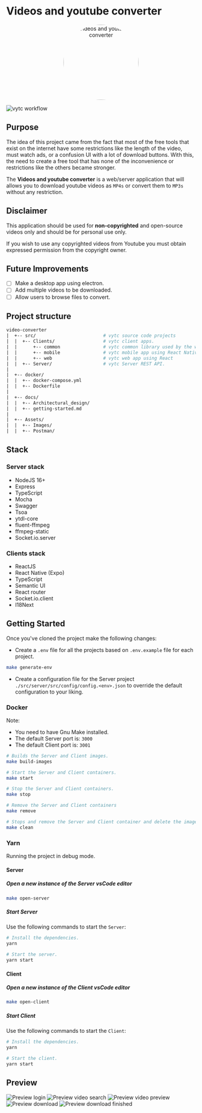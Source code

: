 # Videos and youtube converter

<p align="center">
  <a href="https://github.com/Youssef-ben/video-converter">
    <img
      src="./assets/images/logo.png"
      alt="Videos and youtube converter"
      width="200"
      style="max-width: 100%; border-radius: 50%;">
  </a>
</p>

![vytc workflow](https://github.com/Youssef-ben/video-converter/actions/workflows/vytc-ci.yml/badge.svg)

## Purpose

The idea of this project came from the fact that most of the free tools that exist
on the internet have some restrictions like the length of the video, must watch ads,
or a confusion UI with a lot of download buttons. With this, the need to create a
free tool that has none of the inconvenience or restrictions like the others became
stronger.

The **Videos and youtube converter** is a web/server application that will allows
you to download youtube videos as `MP4s` or convert them to `MP3s` without any restriction.

## Disclaimer

This application should be used for **non-copyrighted** and open-source videos only
and should be for personal use only.

If you wish to use any copyrighted videos from Youtube you must obtain expressed
permission from the copyright owner.

## Future Improvements

- [ ] Make a desktop app using electron.
- [ ] Add multiple videos to be downloaded.
- [ ] Allow users to browse files to convert.

## Project structure

```mk
video-converter
|  +-- src/                         # vytc source code projects
|  |  +-- Clients/                  # vytc client apps.
|  |      +-- common                # vytc common library used by the web and mobile.
|  |      +-- mobile                # vytc mobile app using React Native
|  |      +-- web                   # vytc web app using React
|  |  +-- Server/                   # vytc Server REST API.
|
|  +-- docker/
|  |  +-- docker-compose.yml
|  |  +-- Dockerfile
|
|  +-- docs/
|  |  +-- Architectural_design/
|  |  +-- getting-started.md
|
|  +-- Assets/
|  |  +-- Images/
|  |  +-- Postman/
```

## Stack

### Server stack

- NodeJS 16+
- Express
- TypeScript
- Mocha
- Swagger
- Tsoa
- ytdl-core
- fluent-ffmpeg
- ffmpeg-static
- Socket.io.server

### Clients stack

- ReactJS
- React Native (Expo)
- TypeScript
- Semantic UI
- React router
- Socket.io.client
- I18Next

## Getting Started

Once you've cloned the project make the following changes:

- Create a `.env` file for all the projects based on `.env.example` file for each project.

```bash
make generate-env
```

- Create a configuration file for the Server project `./src/server/src/config/config.<env>.json`
  to override the default configuration to your liking.

### Docker

Note:

- You need to have Gnu Make installed.
- The default Server port is: `3000`
- The default Client port is: `3001`

```bash
# Builds the Server and Client images.
make build-images

# Start the Server and Client containers.
make start

# Stop the Server and Client containers.
make stop

# Remove the Server and Client containers
make remove

# Stops and remove the Server and Client container and delete the images.
make clean
```

### Yarn

Running the project in debug mode.

#### Server

##### Open a new instance of the Server vsCode editor

```bash
make open-server
```

##### Start Server

Use the following commands to start the `Server`:

```bash
# Install the dependencies.
yarn

# Start the server.
yarn start
```

#### Client

##### Open a new instance of the Client vsCode editor

```bash
make open-client
```

##### Start Client

Use the following commands to start the `Client`:

```bash
# Install the dependencies.
yarn

# Start the client.
yarn start
```

## Preview

![Preview login](assets/images/screenshots/1.login.png)
![Preview video search](assets/images/screenshots/2.home.png)
![Preview video preview](assets/images/screenshots/3.download.png)
![Preview download](assets/images/screenshots/4.download-progress.png)
![Preview download finished](assets/images/screenshots/5.download-finished.png)
